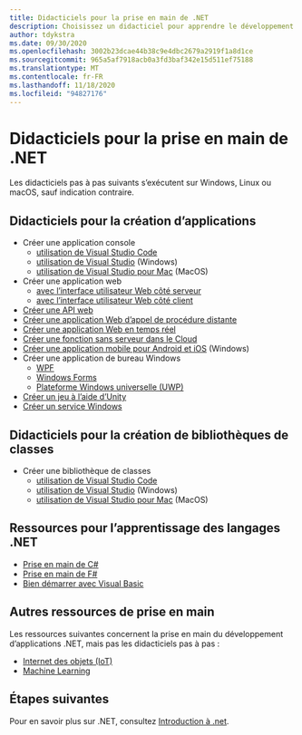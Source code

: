 ```yaml
---
title: Didacticiels pour la prise en main de .NET
description: Choisissez un didacticiel pour apprendre le développement d’applications .NET ou l’un des langages de programmation .NET.
author: tdykstra
ms.date: 09/30/2020
ms.openlocfilehash: 3002b23dcae44b38c9e4dbc2679a2919f1a8d1ce
ms.sourcegitcommit: 965a5af7918acb0a3fd3baf342e15d511ef75188
ms.translationtype: MT
ms.contentlocale: fr-FR
ms.lasthandoff: 11/18/2020
ms.locfileid: "94827176"
---
```

# <a name="tutorials-for-getting-started-with-net"></a>Didacticiels pour la prise en main de .NET

Les didacticiels pas à pas suivants s’exécutent sur Windows, Linux ou macOS, sauf indication contraire.

## <a name="tutorials-for-creating-apps"></a>Didacticiels pour la création d’applications

* Créer une application console
  * [utilisation de Visual Studio Code](../core/tutorials/with-visual-studio-code.md)
  * [utilisation de Visual Studio](../core/tutorials/with-visual-studio.md) (Windows)
  * [utilisation de Visual Studio pour Mac](../core/tutorials/with-visual-studio-mac.md) (MacOS)
* Créer une application web
  * [avec l’interface utilisateur Web côté serveur](/aspnet/core/tutorials/razor-pages/razor-pages-start)
  * [avec l’interface utilisateur Web côté client](https://dotnet.microsoft.com/learn/aspnet/blazor-tutorial/intro)
* [Créer une API web](/aspnet/core/tutorials/first-web-api)
* [Créer une application Web d’appel de procédure distante](/aspnet/core/tutorials/grpc/grpc-start)
* [Créer une application Web en temps réel](/aspnet/core/tutorials/signalr)
* [Créer une fonction sans serveur dans le Cloud](/azure/azure-functions/functions-create-first-function-vs-code?pivots=programming-language-csharp)
* [Créer une application mobile pour Android et iOS](https://dotnet.microsoft.com/learn/xamarin/hello-world-tutorial/intro) (Windows)
* Créer une application de bureau Windows
  * [WPF](/visualstudio/get-started/csharp/tutorial-wpf)
  * [Windows Forms](/visualstudio/ide/create-csharp-winform-visual-studio)
  * [Plateforme Windows universelle (UWP)](/visualstudio/get-started/csharp/tutorial-uwp)
* [Créer un jeu à l’aide d’Unity](https://dotnet.microsoft.com/learn/games/unity-tutorial/intro)
* [Créer un service Windows](/aspnet/core/host-and-deploy/windows-service)

## <a name="tutorials-for-creating-class-libraries"></a>Didacticiels pour la création de bibliothèques de classes

* Créer une bibliothèque de classes
  * [utilisation de Visual Studio Code](../core/tutorials/library-with-visual-studio-code.md)
  * [utilisation de Visual Studio](../core/tutorials/library-with-visual-studio.md) (Windows)
  * [utilisation de Visual Studio pour Mac](../core/tutorials/library-with-visual-studio-mac.md) (MacOS)

## <a name="resources-for-learning-net-languages"></a>Ressources pour l’apprentissage des langages .NET

* [Prise en main de C#](../csharp/getting-started/index.md)
* [Prise en main de F#](../fsharp/get-started/index.md)
* [Bien démarrer avec Visual Basic](../visual-basic/getting-started/index.md)

## <a name="other-get-started-resources"></a>Autres ressources de prise en main

Les ressources suivantes concernent la prise en main du développement d’applications .NET, mais pas les didacticiels pas à pas :

* [Internet des objets (IoT)](https://dotnet.microsoft.com/apps/iot)
* [Machine Learning](../machine-learning/index.yml)

## <a name="next-steps"></a>Étapes suivantes

Pour en savoir plus sur .NET, consultez [Introduction à .net](../core/introduction.md).
